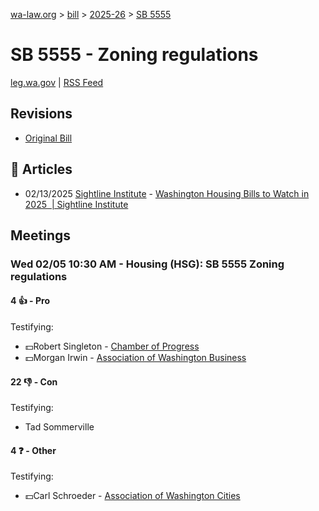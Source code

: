 [wa-law.org](/) > [bill](/bill/) > [2025-26](/bill/2025-26/) > [SB 5555](/bill/2025-26/sb/5555/)

# SB 5555 - Zoning regulations
[leg.wa.gov](https://app.leg.wa.gov/billsummary?BillNumber=5555&Year=2025&Initiative=false) | [RSS Feed](./rss.xml)

## Revisions
* [Original Bill](1/)

## 📰 Articles
* 02/13/2025 [Sightline Institute](/org/sightline_institute/) - [Washington Housing Bills to Watch in 2025  | Sightline Institute](https://www.sightline.org/2025/02/13/washington-housing-bills-to-watch-in-2025/#:~:text=SB%205555)

## Meetings
### Wed 02/05 10:30 AM - Housing (HSG): SB 5555 Zoning regulations
#### 4 👍 - Pro
Testifying:
* 💵Robert Singleton - [Chamber of Progress](/org/chamber_of_progress/)
* 💵Morgan Irwin - [Association of Washington Business](/org/association_of_washington_business/)

#### 22 👎 - Con
Testifying:
* Tad Sommerville

#### 4 ❓ - Other
Testifying:
* 💵Carl Schroeder - [Association of Washington Cities](/org/association_of_washington_cities/)
